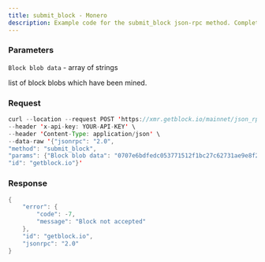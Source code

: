 ```yaml
---
title: submit_block - Monero
description: Example code for the submit_block json-rpc method. Сomplete guide on how to use submit_block json-rpc in GetBlock.io Web3 documentation.
---
```


### Parameters

`Block blob data` - array of strings

list of block blobs which have been mined.

### Request

``` java
curl --location --request POST 'https://xmr.getblock.io/mainnet/json_rpc' \ 
--header 'x-api-key: YOUR-API-KEY' \ 
--header 'Content-Type: application/json' \ 
--data-raw '{"jsonrpc": "2.0",
"method": "submit_block",
"params": {"Block blob data": "0707e6bdfedc053771512f1bc27c62731ae9e8f2443db64ce742f4e57f5cf8d393de28551e441a0000000002fb830a01ffbf830a018cfe88bee283060274c0aae2ef5730e680308d9c00b6da59187ad0352efe3c71d36eeeb28782f29f2501bd56b952c3ddc3e350c2631d3a5086cac172c56893831228b17de296ff4669de020200000000"},
"id": "getblock.io"}'
```

###  Response

``` java
{
    "error": {
        "code": -7,
        "message": "Block not accepted"
    },
    "id": "getblock.io",
    "jsonrpc": "2.0"
}
```
